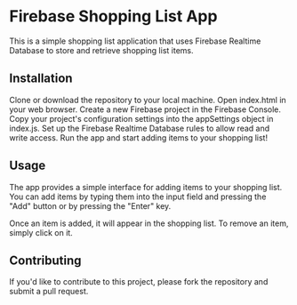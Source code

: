 
<h1>Firebase Shopping List App</h1>

This is a simple shopping list application that uses Firebase Realtime Database to store and retrieve shopping list items.

<h2>Installation</h2>

Clone or download the repository to your local machine.
Open index.html in your web browser.
Create a new Firebase project in the Firebase Console.
Copy your project's configuration settings into the appSettings object in index.js.
Set up the Firebase Realtime Database rules to allow read and write access.
Run the app and start adding items to your shopping list!

<h2>Usage</h2>

The app provides a simple interface for adding items to your shopping list. You can add items by typing them into the input field and pressing the "Add" button or by pressing the "Enter" key.

Once an item is added, it will appear in the shopping list. To remove an item, simply click on it.

<h2>Contributing</h2>

If you'd like to contribute to this project, please fork the repository and submit a pull request.
